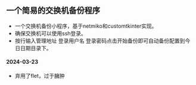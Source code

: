 ## 一个简易的交换机备份程序


- 一个交换机备份小程序，基于netmiko和customtkinter实现。
- 确保交换机可以使用ssh登录。
- 按行输入管理地址 登录用户名 登录密码点击开始备份即可自动备份配置到今日日期目录下。

#### 2024-03-23
- 弃用了flet，过于臃肿